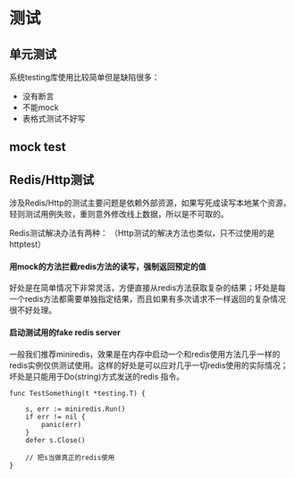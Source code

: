 # 测试

## 单元测试

系统testing库使用比较简单但是缺陷很多：

- 没有断言
- 不能mock
- 表格式测试不好写

## mock test


## Redis/Http测试

涉及Redis/Http的测试主要问题是依赖外部资源，如果写死成读写本地某个资源，轻则测试用例失败，重则意外修改线上数据，所以是不可取的。

Redis测试解决办法有两种：
（Http测试的解决方法也类似，只不过使用的是httptest）

#### 用mock的方法拦截redis方法的读写，强制返回预定的值

好处是在简单情况下非常灵活，方便直接从redis方法获取复杂的结果；坏处是每一个redis方法都需要单独指定结果，而且如果有多次请求不一样返回的复杂情况很不好处理。

#### 启动测试用的fake redis server

一般我们推荐miniredis，效果是在内存中启动一个和redis使用方法几乎一样的redis实例仅供测试使用。这样的好处是可以应对几乎一切redis使用的实际情况；坏处是只能用于Do(string)方式发送的redis 指令。

```
func TestSomething(t *testing.T) {

	s, err := miniredis.Run()
	if err != nil {
		panic(err)
	}
	defer s.Close()
	
	// 把s当做真正的redis使用
}
```

